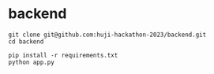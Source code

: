 # backend

```
git clone git@github.com:huji-hackathon-2023/backend.git
cd backend
```

```
pip install -r requirements.txt
python app.py
```

